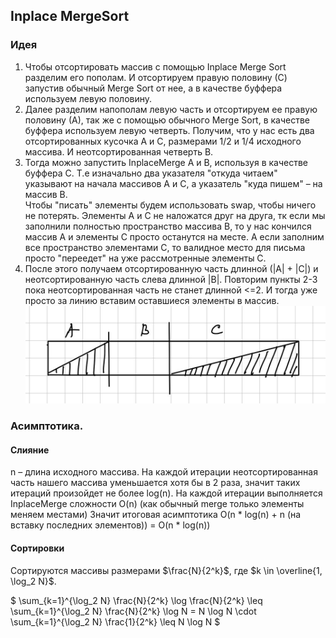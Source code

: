 ## Inplace MergeSort
### Идея
1. Чтобы отсортировать массив с помощью Inplace Merge Sort разделим его пополам. И отсортируем правую половину (С) запустив обычный Merge Sort от нее, а в качестве буффера используем левую половину. 
2. Далее разделим напополам левую часть и отсортируем ее правую половину (А), так же с помощью обычного Merge Sort, в качестве буффера используем левую четверть. Получим, что у нас есть два отсортированных кусочка А и С, размерами 1/2 и 1/4 исходного массива. И неотсортированная четверть В. 
3. Тогда можно запустить InplaceMerge А и В, используя в качестве буффера С. Т.е изначально два указателя "откуда читаем" указывают на начала массивов А и С, а указатель "куда пишем" – на массив В.  
Чтобы "писать" элементы будем использовать swap, чтобы ничего не потерять. Элементы А и С не наложатся друг на друга, тк если мы заполнили полностью пространство массива В, то у нас кончился массив А и элементы С просто останутся на месте. А если заполним все пространство элементами С, то валидное место для письма просто "переедет" на уже рассмотренные элементы С. 
4. После этого получаем отсортированную часть длинной (|A| + |C|) и неотсортированную часть слева длинной |В|. Повторим пункты 2-3 пока неотсортированная часть не станет длинной <=2. И тогда уже просто за линию вставим оставшиеся элементы в массив. 
![alt text](pic/telegram-cloud-photo-size-2-5325566491795514151-y.jpg)
### Асимптотика.
#### Слияние 
n – длина исходного массива. 
На каждой итерации неотсортированная часть нашего массива уменьшается хотя бы в 2 раза, значит таких итераций произойдет не более log(n). На каждой итерации выполняется InplaceMerge сложности O(n) (как обычный merge только элементы меняем местами)
Значит итоговая асимптотика O(n * log(n) + n (на вставку последних элементов)) = O(n * log(n))

#### Сортировки
Сортируются массивы размерами $\frac{N}{2^k}$, где $k \in \overline{1, \log_2 N}$.


$
\sum_{k=1}^{\log_2 N} \frac{N}{2^k} \log \frac{N}{2^k} \leq \sum_{k=1}^{\log_2 N} \frac{N}{2^k} \log N = N \log N \cdot \sum_{k=1}^{\log_2 N} \frac{1}{2^k} \leq N \log N
$